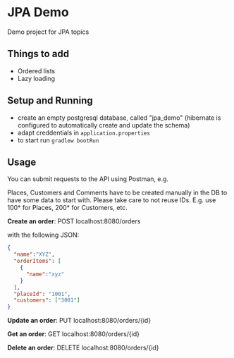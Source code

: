 # JPA Demo
Demo project for JPA topics

## Things to add

- Ordered lists
- Lazy loading

## Setup and Running

- create an empty postgresql database, called "jpa_demo" (hibernate is configured to automatically create and update the schema)
- adapt creddentials in `application.properties`
- to start run `gradlew bootRun`

## Usage

You can submit requests to the API using Postman, e.g.

Places, Customers and Comments have to be created manually in the DB to have some data to start with. Please take care 
to not reuse IDs. E.g. use 100* for Places, 200* for Customers, etc. 

**Create an order**: POST localhost:8080/orders

with the following JSON:
```JSON
{
  "name":"XYZ",
  "orderItems": [
    {
      "name":"xyz"
    }
  ],
  "placeId": "1001",
  "customers": ["3001"]
}
```

**Update an order**: PUT localhost:8080/orders/{id}

**Get an order**: GET localhost:8080/orders/{id}

**Delete an order**: DELETE localhost:8080/orders/{id}
